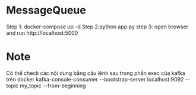 # MessageQueue

Step 1: docker-compose up -d
Step 2:python app.py
step 3: open browser and run http://localhost:5000

# Note

Có thể check các nội dung bằng câu lệnh sau trong phần exec của kafka trên docker
kafka-console-consumer --bootstrap-server localhost:9092 --topic my_topic --from-beginning
